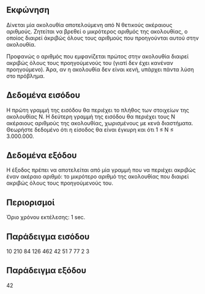 ## Εκφώνηση
Δίνεται μία ακολουθία αποτελούμενη από Ν θετικούς ακέραιους αριθμούς. Ζητείται να βρεθεί ο μικρότερος αριθμός της ακολουθίας, ο οποίος διαιρεί άκριβώς όλους τους αριθμούς που προηγούνται αυτού στην ακολουθία.

Προφανώς ο αριθμός που εμφανίζεται πρώτος στην ακολουθία διαιρεί ακριβώς όλους τους προηγούμενούς του (γιατί δεν έχει κανέναν προηγούμενο). Άρα, αν η ακολουθία δεν είναι κενή, υπάρχει πάντα λύση στο πρόβλημα.

## Δεδομένα εισόδου
Η πρώτη γραμμή της εισόδου θα περιέχει το πλήθος των στοιχείων της ακολουθίας Ν. Η δεύτερη γραμμή της εισόδου θα περιέχει τους Ν ακέραιους αριθμούς της ακολουθίας, χωρισμένους με κενά διαστήματα. Θεωρήστε δεδομένο ότι η είσοδος θα είναι έγκυρη και ότι 1 ≤ Ν ≤ 3.000.000.

## Δεδομένα εξόδου
Η έξοδος πρέπει να αποτελείται από μία γραμμή που να περιέχει ακριβώς έναν ακέραιο αριθμό: το μικρότερο αριθμό της ακολουθίας που διαιρεί ακριβώς όλους τους προηγούμενούς του.

## Περιορισμοί
Όριο χρόνου εκτέλεσης: 1 sec.
## Παράδειγμα εισόδου
10
210 84 126 462 42 51 7 77 2 3
## Παράδειγμα εξόδου
42
